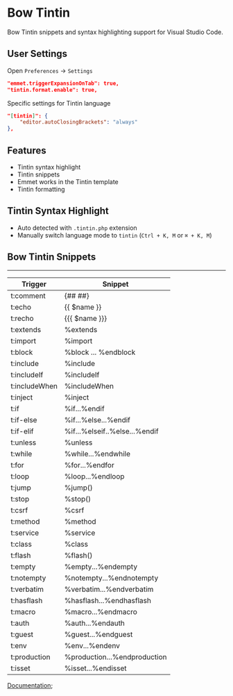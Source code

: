 # Bow Tintin

Bow Tintin snippets and syntax highlighting support for Visual Studio Code.

## User Settings

Open `Preferences` -> `Settings`

```json
"emmet.triggerExpansionOnTab": true,
"tintin.format.enable": true,
```

Specific settings for Tintin language

```json
"[tintin]": {
    "editor.autoClosingBrackets": "always"
},
```

## Features

- Tintin syntax highlight
- Tintin snippets
- Emmet works in the Tintin template
- Tintin formatting

## Tintin Syntax Highlight

- Auto detected with `.tintin.php` extension
- Manually switch language mode to `tintin` (`Ctrl + K, M` or `⌘ + K, M`)

## Bow Tintin Snippets
****
| Trigger             | Snippet                                   |
| ------------------- | ----------------------------------------- |
| t:comment           | {##  ##}                                  |
| t:echo              | {{ $name }}                               |
| t:recho             | {{{ $name }}}                             |
| t:extends           | %extends                                  |
| t:import            | %import                                   |
| t:block             | %block ... %endblock                      |
| t:include           | %include                                  |
| t:includeIf         | %includeIf                                |
| t:includeWhen       | %includeWhen                              |
| t:inject            | %inject                                   |
| t:if                | %if...%endif                              |
| t:if-else           | %if...%else...%endif                      |
| t:if-elif           | %if...%elseif..%else...%endif             |
| t:unless            | %unless                                   |
| t:while             | %while...%endwhile                        |
| t:for               | %for...%endfor                            |
| t:loop              | %loop...%endloop                          |
| t:jump              | %jump()                                   |
| t:stop              | %stop()                                   |
| t:csrf              | %csrf                                     |
| t:method            | %method                                   |
| t:service           | %service                                  |
| t:class             | %class                                    |
| t:flash             | %flash()                                  |
| t:empty             | %empty...%endempty                        |
| t:notempty          | %notempty...%endnotempty                  |
| t:verbatim          | %verbatim...%endverbatim                  |
| t:hasflash          | %hasflash...%endhasflash                  |
| t:macro             | %macro...%endmacro                        |
| t:auth              | %auth...%endauth                          |
| t:guest             | %guest...%endguest                        |
| t:env               | %env...%endenv                            |
| t:production        | %production...%endproduction              |
| t:isset             | %isset...%endisset                        |

[Documentation](https:/github.com/bowphp/tintin);
